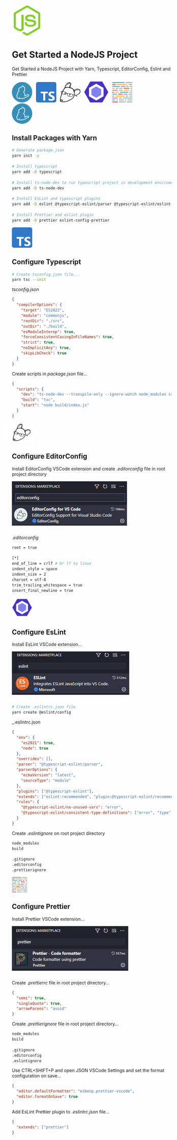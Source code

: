 <img src="./../icons/NodeJS.png" alt="" />

# Get Started a NodeJS Project

Get Started a NodeJS Project with Yarn, Typescript, EditorConfig, Eslint and Prettier

<div>
  <img width="64px" style="margin-right: 4px" src="./../icons/Yarn.png" alt="" />
  <img width="64px" style="margin: 0 4px" src="./../icons/Typescript.png" alt="" />
  <img width="64px" style="margin: 0 4px" src="./../icons/EditorConfig.png" alt="" />
  <img width="76px" style="margin: 0 4px" src="./../icons/EsLint.png" alt="" />
  <img width="64px" style="margin-left: 4px" src="./../icons/Prettier.png" alt="" />
</div>

<img style="width:64px" src="./../icons/yarn-icon.png" alt="" />

## Install Packages with Yarn

```bash
# Generate package.json
yarn init -y

# Install typescript
yarn add -D typescript

# Install ts-node-dev to run typescript project in development enviroment
yarn add -D ts-node-dev

# Install EsLint and typescript plugins
yarn add -D eslint @typescript-eslint/parser @typescript-eslint/eslint-plugin

# Install Prettier and eslint plugin
yarn add -D prettier eslint-config-prettier
```

<img style="width:64px" src="./../icons/ts-icon.png" alt="" />

## Configure Typescript

```bash
# Create tsconfig.json file...
yarn tsc --init
```

_tsconfig.json_

```json
{
  "compilerOptions": {
    "target": "ES2022",
    "module": "commonjs",
    "rootDir": "./src",
    "outDir": "./build",
    "esModuleInterop": true,
    "forceConsistentCasingInFileNames": true,
    "strict": true,
    "noImplicitAny": true,
    "skipLibCheck": true
  }
}
```

Create scripts in _package.json_ file...

```json
{
  "scripts": {
    "dev": "ts-node-dev --transpile-only --ignore-watch node_modules src/index.ts",
    "build": "tsc",
    "start": "node build/index.js"
  }
}
```

<img style="width:96px;margin-left:-24px" src="./../icons/editorconfig-icon.png" alt="" />

## Configure EditorConfig

Install EditorConfig VSCode extension and create _.editorconfig_ file in root project directory

<img style="margin-bottom:12px;" src="./assets/editorconfig-vscode-extension.png" alt="" />

_.editorconfig_

```bash
root = true

[*]
end_of_line = crlf # Or lf to linux
indent_style = space
indent_size = 2
charset = utf-8
trim_trailing_whitespace = true
insert_final_newline = true
```

<img style="width:64px" src="./../icons/eslint-icon.png" alt="" />

## Configure EsLint

Install EsLint VSCode extension...

<img style="margin-bottom:12px;" src="./assets/eslint-vscode-extension.png" alt="" />

```bash
# Create .eslintrc.json file
yarn create @eslint/config
```

\_.eslintrc.json

```json
{
  "env": {
    "es2021": true,
    "node": true
  },
  "overrides": [],
  "parser": "@typescript-eslint/parser",
  "parserOptions": {
    "ecmaVersion": "latest",
    "sourceType": "module"
  },
  "plugins": ["@typescript-eslint"],
  "extends": ["eslint:recommended", "plugin:@typescript-eslint/recommended"],
  "rules": {
    "@typescript-eslint/no-unused-vars": "error",
    "@typescript-eslint/consistent-type-definitions": ["error", "type"]
  }
}
```

Create _.eslintignore_ on root project directory

```bash
node_modules
build

.gitignore
.editorconfig
.prettierignore
```

<img style="width:64px;margin-left:-8px;" src="./../icons/prettier-icon.png" alt="" />

## Configure Prettier

Install Prettier VSCode extension...

<img style="margin-bottom:12px;" src="./assets/prettier-vscode-extension.png" alt="" />

Create _.prettierrc_ file in root project directory...

```json
{
  "semi": true,
  "singleQuote": true,
  "arrowParens": "avoid"
}
```

Create _.prettierignore_ file in root project directory...

```bash
node_modules
build

.gitignore
.editorconfig
.eslintignore
```

Use CTRL+SHIFT+P and open JSON VSCode Settings and set the format configuration on save...

```json
{
  "editor.defaultFormatter": "esbenp.prettier-vscode",
  "editor.formatOnSave": true
}
```

Add EsLint Prettier plugin to _.eslintrc.json_ file...

```json
{
  "extends": ["prettier"]
}
```
